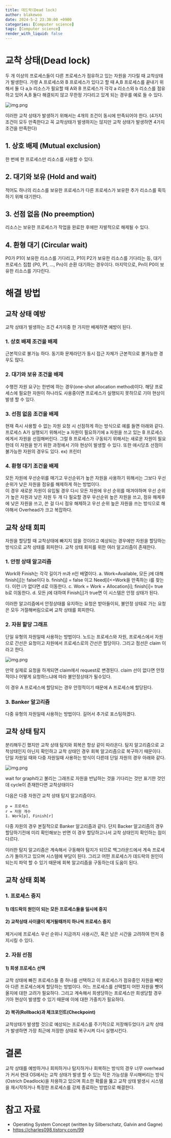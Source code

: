 ```yaml
---
title: 데드락(Dead lock)
author: blakewoo
date: 2024-5-2 23:30:00 +0900
categories: [Computer science]
tags: [Computer science] 
render_with_liquid: false
---
```


# 교착 상태(Dead lock)
두 개 이상의 프로세스들이 다른 프로세스가 점유하고 있는 자원을 기다릴 때 교착상태가 발생한다.
가령 A 프로세스와 B 프로세스가 있다고 할 때 A,B 프로세스를 끝내기 위해서
둘 다 a,b 리소스가 필요할 때 A와 B 프로세스가 각각 a 리소스와 b 리소스를 점유하고 있어
A,B 둘다 해결되지 않고 무한정 기다리고 있게 되는 경우를 예로 들 수 있다.

![img.png](/assets/blog/cs/deadlock/deadlock_example_img.png)

이러한 교착 상태가 발생하기 위해서는 4개의 조건이 동시에 만족되어야 한다.
(4가지 조건이 모두 만족한다고 꼭 교착상태가 발생하지는 않지만 교착 상태가 발생하면 4가지 조건을 만족한다)

## 1. 상호 배제 (Mutual exclusion)
한 번에 한 프로세스만 리소스를 사용할 수 있다.

## 2. 대기와 보유 (Hold and wait)
적어도 하나의 리소스를 보유한 프로세스가 다른 프로세스가 보유한 추가 리소스를 획득하기 위해 대기한다.   

## 3. 선점 없음 (No preemption)
리소스는 보유한 프로세스가 작업을 완료한 후에만 자발적으로 해제될 수 있다.   

## 4. 환형 대기 (Circular wait)
P0가 P1이 보유한 리소스를 기다리고, P1이 P2가 보유한 리소스를 기다리는 등,
대기 프로세스 집합 {P0, P1, …, Pn}이 순환 대기하는 경우이다.
마지막으로, Pn이 P0이 보유한 리소스를 기다린다.   


# 해결 방법

## 교착 상태 예방
교착 상태가 발생하는 조건 4가지중 한 가지만 배제하면 예방이 된다.

### 1. 상호 배제 조건을 배제    
근본적으로 불가능 하다. 동기화 문제라던가 동시 접근 자체가 근본적으로 불가능한 경우도 많다.

### 2. 대기와 보유 조건을 배제   
수행전 자원 요구는 한번에 하는 경우(one-shot allocation method)이다. 
해당 프로세스에 필요한 자원이 하나라도 사용중이면 프로세스가 실행되지 못하므로 기아 현상이 발생 할 수 있다.

### 3. 선점 없음 조건을 배제    
현재 즉시 사용할 수 없는 자원 요청 시 선점하게 하는 방식으로 예를 들면 아래와 같다.
프로세스 A가 실행되기 위해서는 a 자원이 필요하기에 a 자원을 쓰고 있는 B 프로세스에게서 자원을
선점해버린다. 그럴 B 프로세스가 구동되기 위해서는 새로운 자원이 필요한데 이 자원을 받기 위한
과정에서 기아 현상이 발생할 수 있다. 또한 애시당초 선점이 불가능한 자원의 경우도 있다. ex) 프린터

### 4. 환형 대기 조건을 배제    
모든 자원에 우선순위를 매기고 우선순위가 높은 자원을 사용하기 위해서는 그보다 우선순위가 낮은 자원을
점유를 해제하게 하는 방법이다.   
이 경우 새로운 자원이 유입될 경우 다시 모든 자원에 우선 순위를 매겨야하며 우선 순위가 높은 자원과
낮은 자원 두 개 다 필요할 경우 우선순위 높은 자원을 쓰고, 점유 해제후에 낮은 자원을 쓰고, 쓴 걸
다시 점유 해제하고 우선 순위 높은 자원을 쓰는 방식으로 해야해서 Overhead가 크고 복잡하다.

## 교착 상태 회피
자원을 할당할 때 교착상태에 빠지지 않을 것이라고 예상되는 경우에만
자원을 할당하는 방식으로 교착 상태를 회피한다.
교착 상태 회피를 위한 여러 알고리즘이 존재한다.

### 1. 안정 상태 알고리즘
Work와 Finish는 각각 길이가 m과 n인 배열이다.
a. Work=Available, 모든 j에 대해 finish[j]는 false이다
b. finish[j] = false 이고 Need[i]<=Work을 만족하는 i를 찾는다.
이런 i가 없다면 d로 이동한다.
c. Work = Work + Allocation[i];
   finish[i]= true
   b로 이동한다.
d. 모든 j에 대하여 Finish[j]가 true면 이 시스템은 안정 상태가 된다.

이러한 알고리즘에서 안정상태를 유지하는 요청은 받아들이되, 불안정 상태로 가는
요청은 모두 거절해버림으로써 교착 상태를 회피한다.

### 2. 자원 할당 그래프
단일 유형의 자원일때 사용하는 방법이다. 노드는 프로세스와 자원,
프로세스에서 자원으로 간선은 요청이고 자원에서 프로세스로의 간선은 할당이다.
그리고 점선은 claim 이라고 한다.

![img.png](/assets/blog/cs/deadlock/resouce_allocated_img.png)

만약 실제로 요청을 하게되면 claim에서 request로 변경된다.
claim 선이 없다면 안정적이나 어떻게 요청하느냐에 따라 불안정상태가 될수있다.

이 경우 A 프로세스에 할당되는 경우 안정적이기 때문에 A 프로세스에 할당된다.


### 3. Banker 알고리즘
다중 유형의 자원일때 사용하는 방법이다.
길어서 추가로 포스팅하겠다.


## 교착 상태 탐지
분리해두긴 했지만 교착 상태 탐지와 회복은 항상 같이 따라온다.
탐지 알고리즘으로 교착상태인지 아닌지 확인하고 교착 상태인 경우 회복 알고리즘으로 복구하기 때문이다.
단일 자원일 때와 다중 자원일때 사용하는 방식이 다른데 단일 자원의 경우 아래와 같다.   

![img.png](/assets/blog/cs/deadlock/wiat-for-graph-img.png)

wait for graph라고 불리는 그래프로 자원을 반납하는 것을 기다리는 것만 표기한 것인데
cycle이 존재한다면 교착상태이다

다음은 다중 자원간 교착 상태 탐지 알고리즘이다.

```
p = 프로세스
r = 자원 개수
1. Work[p], Finish[r]

```

다중 자원의 경우 본질적으로 Banker 알고리즘과 같다.
단지 Backer 알고리즘의 경우 할당하기전에 미리 확인해보는 반면
이 경우 할당하고나서 교착 상태인지 확인하는 점이 다르다.

이러한 탐지 알고리즘은 계속해서 구동해야 탐지가 되므로 백그라운드에서 계속 프로세스가 돌아가고 있으며
시스템에 부담이 된다.
그리고 어떤 프로세스가 데드락의 원인이 되는지 파악 할 수 있기 때문에 회복 알고리즘을 구동하는데
도움이 된다.


## 교착 상태 회복
### 1. 프로세스 중지
#### 1) 데드락의 원인이 되는 모든 프로세스들을 일시에 중지
#### 2) 교착상태 사이클이 제거될때까지 하나씩 프로세스 중지
제거시에 프로세스 우선 순위나 지금까지 사용시간, 혹은 남은 시간을 고려하여 먼저 중지시킬 수 있다.

### 2. 자원 선점
#### 1) 희생 프로세스 선택
교착 상태에 빠진 프로세스들 중 하나를 선택하고 이 프로세스가 점유중인 자원을 빼앗아
다른 프로세스에게 할당하는 방법이다.
어느 프로세스를 선택할지 어떤 자원을 뺏어 올지에 대한 고려가 필요하다.
그리고 계속해서 희생당하는 프로세스만 희생당할 경우 기아 현상이 발생할 수 있기 때문에
이에 대한 가중치가 필요하다.

#### 2) 복귀(Rollback)과 체크포인트(Checkpoint)
교착상태가 발생할 것으로 예상되는 프로세스를 주기적으로 저장해두었다가 교착 상태가
발생하면 가장 최근에 저장한 상태로 복구시켜 다시 실행시킨다.

# 결론
교착 상태를 예방하거나 회피하거나 탐지하거나 회복하는 방식의 경우
너무 overhead가 커서 현대 OS에서는 교착 상태가 발생 할 수 있는 작은 가능성을
무시해버리는 방식(Ostrich Deadlock)을 차용하고 있으며
희소한 확률을 뚫고 교착 상태 발생시 시스템을 재시작하거나 특정한 프로세스를 강제 종료하는 방법으로 해결한다.



# 참고 자료
- Operating System Concept (written by Silberschatz, Galvin and Gagne)
- https://charles098.tistory.com/99
